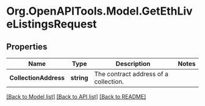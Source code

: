 # Org.OpenAPITools.Model.GetEthLiveListingsRequest

## Properties

Name | Type | Description | Notes
------------ | ------------- | ------------- | -------------
**CollectionAddress** | **string** | The contract address of a collection. | 

[[Back to Model list]](../README.md#documentation-for-models) [[Back to API list]](../README.md#documentation-for-api-endpoints) [[Back to README]](../README.md)

